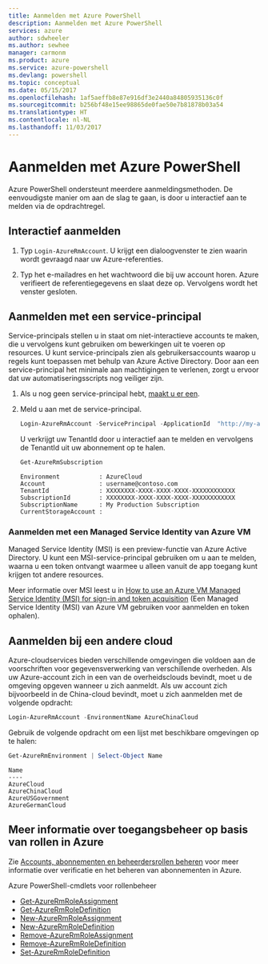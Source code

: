 ```yaml
---
title: Aanmelden met Azure PowerShell
description: Aanmelden met Azure PowerShell
services: azure
author: sdwheeler
ms.author: sewhee
manager: carmonm
ms.product: azure
ms.service: azure-powershell
ms.devlang: powershell
ms.topic: conceptual
ms.date: 05/15/2017
ms.openlocfilehash: 1af5aeffb8e87e916df3e2440a84805935136c0f
ms.sourcegitcommit: b256bf48e15ee98865de0fae50e7b81878b03a54
ms.translationtype: HT
ms.contentlocale: nl-NL
ms.lasthandoff: 11/03/2017
---
```

# <a name="log-in-with-azure-powershell"></a>Aanmelden met Azure PowerShell

Azure PowerShell ondersteunt meerdere aanmeldingsmethoden. De eenvoudigste manier om aan de slag te gaan, is door u interactief aan te melden via de opdrachtregel.

## <a name="interactive-log-in"></a>Interactief aanmelden

1. Typ `Login-AzureRmAccount`. U krijgt een dialoogvenster te zien waarin wordt gevraagd naar uw Azure-referenties.

2. Typ het e-mailadres en het wachtwoord die bij uw account horen. Azure verifieert de referentiegegevens en slaat deze op. Vervolgens wordt het venster gesloten.

## <a name="log-in-with-a-service-principal"></a>Aanmelden met een service-principal

Service-principals stellen u in staat om niet-interactieve accounts te maken, die u vervolgens kunt gebruiken om bewerkingen uit te voeren op resources. U kunt service-principals zien als gebruikersaccounts waarop u regels kunt toepassen met behulp van Azure Active Directory. Door aan een service-principal het minimale aan machtigingen te verlenen, zorgt u ervoor dat uw automatiseringsscripts nog veiliger zijn.

1. Als u nog geen service-principal hebt, [maakt u er een](create-azure-service-principal-azureps.md).

2. Meld u aan met de service-principal.

    ```powershell
    Login-AzureRmAccount -ServicePrincipal -ApplicationId  "http://my-app" -Credential $pscredential -TenantId $tenantid
    ```

    U verkrijgt uw TenantId door u interactief aan te melden en vervolgens de TenantId uit uw abonnement op te halen.

    ```powershell
    Get-AzureRmSubscription
    ```

    ```
    Environment           : AzureCloud
    Account               : username@contoso.com
    TenantId              : XXXXXXXX-XXXX-XXXX-XXXX-XXXXXXXXXXXX
    SubscriptionId        : XXXXXXXX-XXXX-XXXX-XXXX-XXXXXXXXXXXX
    SubscriptionName      : My Production Subscription
    CurrentStorageAccount :
    ```

### <a name="log-in-using-an-azure-vm-managed-service-identity"></a>Aanmelden met een Managed Service Identity van Azure VM

Managed Service Identity (MSI) is een preview-functie van Azure Active Directory. U kunt een MSI-service-principal gebruiken om u aan te melden, waarna u een token ontvangt waarmee u alleen vanuit de app toegang kunt krijgen tot andere resources.

Meer informatie over MSI leest u in [How to use an Azure VM Managed Service Identity (MSI) for sign-in and token acquisition](/azure/active-directory/msi-how-to-get-access-token-using-msi) (Een Managed Service Identity (MSI) van Azure VM gebruiken voor aanmelden en token ophalen).

## <a name="log-in-to-another-cloud"></a>Aanmelden bij een andere cloud

Azure-cloudservices bieden verschillende omgevingen die voldoen aan de voorschriften voor gegevensverwerking van verschillende overheden. Als uw Azure-account zich in een van de overheidsclouds bevindt, moet u de omgeving opgeven wanneer u zich aanmeldt. Als uw account zich bijvoorbeeld in de China-cloud bevindt, moet u zich aanmelden met de volgende opdracht:

```powershell
Login-AzureRmAccount -EnvironmentName AzureChinaCloud
```

Gebruik de volgende opdracht om een lijst met beschikbare omgevingen op te halen:

```powershell
Get-AzureRmEnvironment | Select-Object Name
```

```
Name
----
AzureCloud
AzureChinaCloud
AzureUSGovernment
AzureGermanCloud
```

## <a name="learn-more-about-managing-azure-role-based-access"></a>Meer informatie over toegangsbeheer op basis van rollen in Azure

Zie [Accounts, abonnementen en beheerdersrollen beheren](/azure/active-directory/role-based-access-control-configure) voor meer informatie over verificatie en het beheren van abonnementen in Azure.

Azure PowerShell-cmdlets voor rollenbeheer

* [Get-AzureRmRoleAssignment](/powershell/module/AzureRM.Resources/Get-AzureRmRoleAssignment)
* [Get-AzureRmRoleDefinition](/powershell/module/AzureRM.Resources/Get-AzureRmRoleDefinition)
* [New-AzureRmRoleAssignment](/powershell/module/AzureRM.Resources/New-AzureRmRoleAssignment)
* [New-AzureRmRoleDefinition](/powershell/module/AzureRM.Resources/New-AzureRmRoleDefinition)
* [Remove-AzureRmRoleAssignment](/powershell/module/AzureRM.Resources/Remove-AzureRmRoleAssignment)
* [Remove-AzureRmRoleDefinition](/powershell/module/AzureRM.Resources/Remove-AzureRmRoleDefinition)
* [Set-AzureRmRoleDefinition](/powershell/moduel/AzureRM.Resources/Set-AzureRmRoleDefinition)
